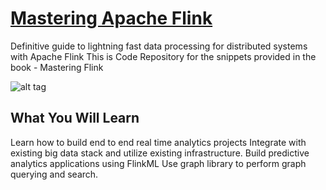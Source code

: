 # [Mastering Apache Flink](https://www.packtpub.com/big-data-and-business-intelligence/mastering-apache-flink)
Definitive guide to lightning fast data processing for distributed systems with Apache Flink
This is Code Repository for the snippets provided in the book - Mastering Flink

![alt tag](https://github.com/deshpandetanmay/mastering-flink/images/flink.JPG)

## What You Will Learn

Learn how to build end to end real time analytics projects
Integrate with existing big data stack and utilize existing infrastructure. 
Build predictive analytics applications using FlinkML
Use graph library to perform graph querying and search.
